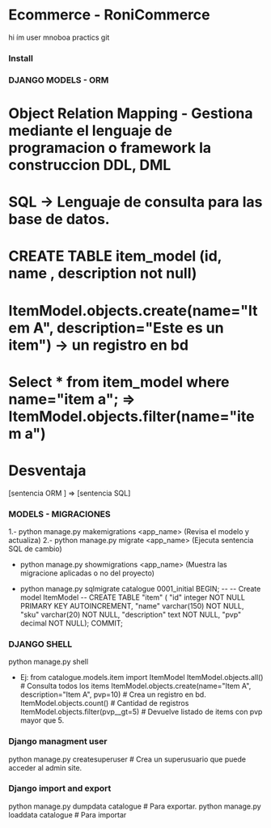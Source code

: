 # Ecommerce - RoniCommerce
hi ím user mnoboa practics git 

### Install

### DJANGO MODELS - ORM

# Object Relation Mapping - Gestiona mediante el lenguaje de programacion o framework la construccion DDL, DML
# SQL -> Lenguaje de consulta para las base de datos.
# CREATE TABLE item_model (id, name , description not null)
# ItemModel.objects.create(name="Item A", description="Este es un item") -> un registro en bd
# Select * from item_model where name="item a"; => ItemModel.objects.filter(name="item a")

# Desventaja
[sentencia ORM ] => [sentencia SQL]

### MODELS - MIGRACIONES
1.- python manage.py makemigrations <app_name>  (Revisa el modelo y actualiza)
2.- python manage.py migrate <app_name>         (Ejecuta sentencia SQL de cambio)

- python manage.py showmigrations <app_name>    (Muestra las migracione aplicadas o no del proyecto)

- python manage.py sqlmigrate catalogue 0001_initial
BEGIN;
--
-- Create model ItemModel
--
CREATE TABLE "item" (
"id" integer NOT NULL PRIMARY KEY AUTOINCREMENT,
"name" varchar(150) NOT NULL,
"sku" varchar(20) NOT NULL,
"description" text NOT NULL,
"pvp" decimal NOT NULL);
COMMIT;

### DJANGO SHELL
python manage.py shell

- Ej:
 from catalogue.models.item import ItemModel
 ItemModel.objects.all()                 # Consulta todos los items
 ItemModel.objects.create(name="Item A", description="Item A", pvp=10)  # Crea un registro en bd.
 ItemModel.objects.count()               # Cantidad de registros
 ItemModel.objects.filter(pvp__gt=5)     # Devuelve listado de items con pvp mayor que 5.

### Django managment user
python manage.py createsuperuser # Crea un superusuario que puede acceder al admin site.

### Django import and export
python manage.py dumpdata catalogue # Para exportar.
python manage.py loaddata catalogue # Para importar
